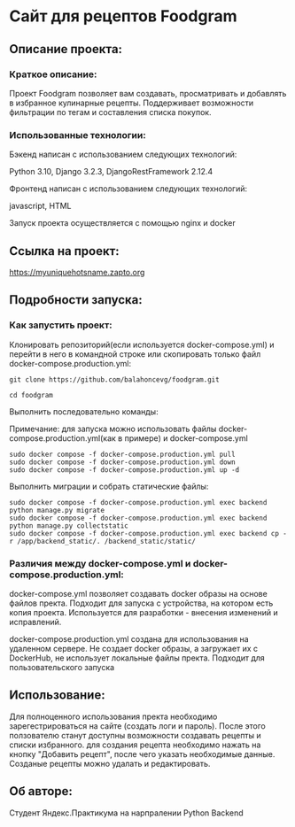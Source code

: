 # Сайт для рецептов Foodgram

## Описание проекта:

### Краткое описание:

Проект Foodgram позволяет вам создавать, просматривать и добавлять в избранное кулинарные рецепты. Поддерживает возможности фильтрации по тегам и составления списка покупок.

### Использованные технологии:

Бэкенд написан с использованием следующих технологий:

Python 3.10, Django 3.2.3, DjangoRestFramework 2.12.4

Фронтенд написан с использованием следующих технологий:

javascript, HTML

Запуск проекта осуществляется с помощью nginx и docker

## Ссылка на проект:

https://myuniquehotsname.zapto.org

## Подробности запуска:

### Как запустить проект:

Клонировать репозиторий(если используется docker-compose.yml) и перейти в него в командной строке или скопировать только файл docker-compose.production.yml:

```
git clone https://github.com/balahoncevg/foodgram.git
```

```
cd foodgram
```

Выполнить последовательно команды:

Примечание:
для запуска можно использовать файлы docker-compose.production.yml(как в примере) и docker-compose.yml

```
sudo docker compose -f docker-compose.production.yml pull
sudo docker compose -f docker-compose.production.yml down
sudo docker compose -f docker-compose.production.yml up -d
```

Выполнить миграции и собрать статические файлы:

```
sudo docker compose -f docker-compose.production.yml exec backend python manage.py migrate
sudo docker compose -f docker-compose.production.yml exec backend python manage.py collectstatic
sudo docker compose -f docker-compose.production.yml exec backend cp -r /app/backend_static/. /backend_static/static/
```

### Различия между docker-compose.yml и docker-compose.production.yml:

docker-compose.yml позволяет создавать docker образы на основе файлов пректа. Подходит для запуска с устройства, на котором есть копия проекта. Используется для разработки - внесения изменений и исправлений.

docker-compose.production.yml создана для использования на удаленном сервере. Не создает docker образы, а загружает их с DockerHub, не использует локальные файлы пректа. Подходит для пользовательского запуска

## Использование:

Для полноценного использования пректа необходимо зарегестрироваться на сайте (создать логи и пароль). После этого ползователю станут доступны возможности создавать рецепты и списки избранного. для создания рецепта необходимо нажать на кнопку "Добавить рецепт", после чего указать необходимые данные. Созданые рецепты можно удалать и редактировать.

## Об авторе:

Студент Яндекс.Практикума на нарпралении Python Backend
